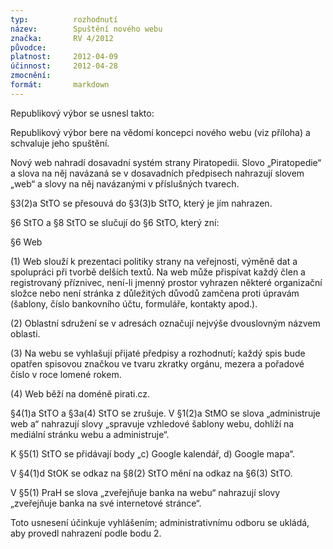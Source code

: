```yaml
---
typ:          rozhodnutí
název:        Spuštění nového webu
značka:       RV 4/2012
původce:      
platnost:     2012-04-09
účinnost:     2012-04-28
zmocnění:     
formát:       markdown
---
```

Republikový výbor se usnesl takto:

Republikový výbor bere na vědomí koncepci nového webu (viz příloha) a schvaluje jeho spuštění.

Nový web nahradí dosavadní systém strany Piratopedii. Slovo „Piratopedie“ a slova na něj navázaná se v dosavadních předpisech nahrazují slovem „web“ a slovy na něj navázanými v příslušných tvarech.

§3(2)a StTO se přesouvá do §3(3)b StTO, který je jím nahrazen.

§6 StTO a §8 StTO se slučují do §6 StTO, který zní:

§6 Web

(1) Web slouží k prezentaci politiky strany na veřejnosti, výměně dat a spolupráci při tvorbě delších textů. Na web může přispívat každý člen a registrovaný příznivec, není-li jmenný prostor vyhrazen některé organizační složce nebo není stránka z důležitých důvodů zamčena proti úpravám (šablony, číslo bankovního účtu, formuláře, kontakty apod.).

(2) Oblastní sdružení se v adresách označují nejvýše dvouslovným názvem oblasti.

(3) Na webu se vyhlašují přijaté předpisy a rozhodnutí; každý spis bude opatřen spisovou značkou ve tvaru zkratky orgánu, mezera a pořadové číslo v roce lomené rokem.

(4) Web běží na doméně pirati.cz.

§4(1)a StTO a §3a(4) StTO se zrušuje. V §1(2)a StMO se slova „administruje web a“ nahrazují slovy „spravuje vzhledové šablony webu, dohlíží na mediální stránku webu a administruje“.

K §5(1) StTO se přidávají body „c) Google kalendář, d) Google mapa“.

V §4(1)d StOK se odkaz na §8(2) StTO mění na odkaz na §6(3) StTO.

V §5(1) PraH se slova „zveřejňuje banka na webu“ nahrazují slovy „zveřejňuje banka na své internetové stránce“.

Toto usnesení účinkuje vyhlášením; administrativnímu odboru se ukládá, aby provedl nahrazení podle bodu 2.
